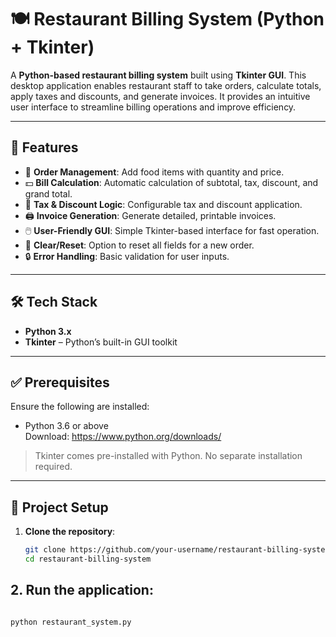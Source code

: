 # 🍽️ Restaurant Billing System (Python + Tkinter)

A **Python-based restaurant billing system** built using **Tkinter GUI**. This desktop application enables restaurant staff to take orders, calculate totals, apply taxes and discounts, and generate invoices. It provides an intuitive user interface to streamline billing operations and improve efficiency.

---

## 📌 Features

- 🧾 **Order Management**: Add food items with quantity and price.
- 💵 **Bill Calculation**: Automatic calculation of subtotal, tax, discount, and grand total.
- 🧮 **Tax & Discount Logic**: Configurable tax and discount application.
- 🖨️ **Invoice Generation**: Generate detailed, printable invoices.
- 🖱️ **User-Friendly GUI**: Simple Tkinter-based interface for fast operation.
- 💾 **Clear/Reset**: Option to reset all fields for a new order.
- 🔒 **Error Handling**: Basic validation for user inputs.

---

## 🛠️ Tech Stack

- **Python 3.x**
- **Tkinter** – Python’s built-in GUI toolkit

---

## ✅ Prerequisites

Ensure the following are installed:

- Python 3.6 or above  
  Download: https://www.python.org/downloads/

> Tkinter comes pre-installed with Python. No separate installation required.

---

## 🚀 Project Setup

1. **Clone the repository**:
   ```bash
   git clone https://github.com/your-username/restaurant-billing-system.git
   cd restaurant-billing-system
   
## 2. Run the application:

```bash

python restaurant_system.py  
